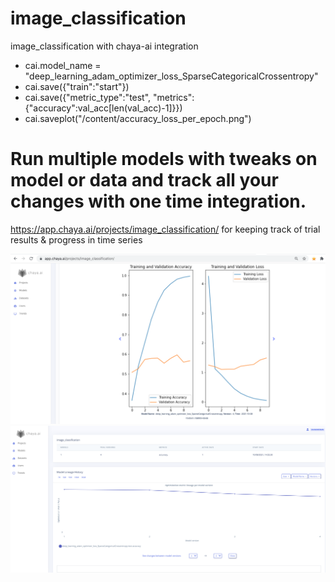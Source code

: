 # image_classification
image_classification with chaya-ai integration

- cai.model_name = "deep_learning_adam_optimizer_loss_SparseCategoricalCrossentropy"
- cai.save({"train":"start"})
- cai.save({"metric_type":"test", "metrics":{"accuracy":val_acc[len(val_acc)-1]}})
- cai.saveplot("/content/accuracy_loss_per_epoch.png")

# Run multiple models with tweaks on model or data and track all your changes with one time integration.
https://app.chaya.ai/projects/image_classification/ for keeping track of trial results & progress in time series

![Alt text](assets/cplots.png?raw=true "Title")
![Alt text](assets/ctrials.png?raw=true "Title")

